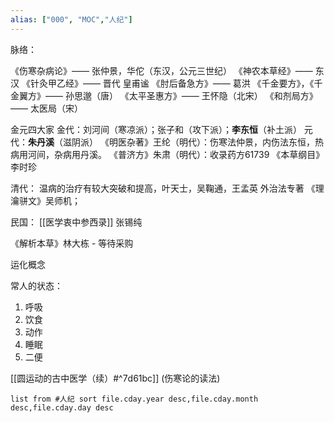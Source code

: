 ```yaml
---
alias: ["000", "MOC","人纪"]
---
```



脉络：

《伤寒杂病论》—— 张仲景，华佗（东汉，公元三世纪）
《神农本草经》—— 东汉
《针灸甲乙经》—— 晋代 皇甫谧
《肘后备急方》—— 葛洪
《千金要方》，《千金翼方》—— 孙思邈（唐）
《太平圣惠方》—— 王怀隐（北宋）
《和剂局方》—— 太医局（宋）

金元四大家
金代：刘河间（寒凉派）；张子和（攻下派）；**李东恒**（补土派）
元代：**朱丹溪**（滋阴派）
《明医杂著》王纶（明代）：伤寒法仲景，内伤法东恒，热病用河间，杂病用丹溪。
《普济方》朱肃（明代）：收录药方61739
《本草纲目》李时珍

清代：
温病的治疗有较大突破和提高，叶天士，吴鞠通，王孟英
外治法专著 《理瀹骈文》吴师机；


民国：
[[医学衷中参西录]] 张锡纯




《解析本草》林大栋 - 等待采购






运化概念

常人的状态：
1. 呼吸
2. 饮食
3. 动作
4. 睡眠
5. 二便

[[圆运动的古中医学（续）#^7d61bc]]  (伤寒论的读法)


```dataview
list from #人纪 sort file.cday.year desc,file.cday.month desc,file.cday.day desc
```
